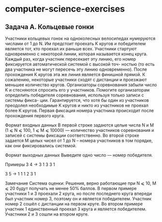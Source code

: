# computer-science-exercises

## Задача A. Кольцевые гонки
Участники кольцевых гонок на одноколесных велосипедах нумеруются числами от 1 до N. Им предстоит проехать K кругов и победителем является тот, кто проехал их раньше всех. Участники стартуют одновременно с некоторой линии, которая называется конец круга. Каждый раз, когда участник пересекает эту линию, его номер фиксируется автоматической системой с высокой точ- ностью (то есть два участника не могут пересечь эту линию одновременно). После прохождения K кругов эта же линия является финишной прямой. К сожалению, некоторые участники сходят с дистанции и проезжают меньшее количество кругов.
	Организаторы соревнования забыли число K и стесняются спросить его у участников. Помогите организаторам определить победителя соревнования, используя только записи с системы фикса- ции. Гарантируется, что хотя бы один из участников преодолел необходимые K кругов и никто из участников не проехал более K кругов. Первая фиксация номера участника происходит после прохождения первого круга.

Формат входных данных
В первой строке задаются целые числа N и M (1 ⩽ N ⩽ 100, 1 ⩽ M ⩽ 10000) — количество участников соревнования и записей с системы фиксации соответственно.
Во второй строке задается M целых чисел от 1 до N – номера участников в том порядке, как они фиксировались системой.

Формат выходных данных
Выведите одно число — номер победителя.

Примеры
3 4					->		3
1 3 3 1

3 5					->		1
1 1 2 3 1

Замечание
Система оценки: Решения, верно работающие при N ⩽ 10, M ⩽ 20 будут получать не менее 50% баллов.
	В первом примере участники 1 и 3 проехали 2 круга, но после последнего круга впереди был участник номер 3, поэтому он и является победителем. Участник номер 2 сошёл с дистанции на первом круге.
	Во втором примере участник 1 единственный проехал 3 круга и является победителем. Участники 2 и 3 сошли на втором круге.
